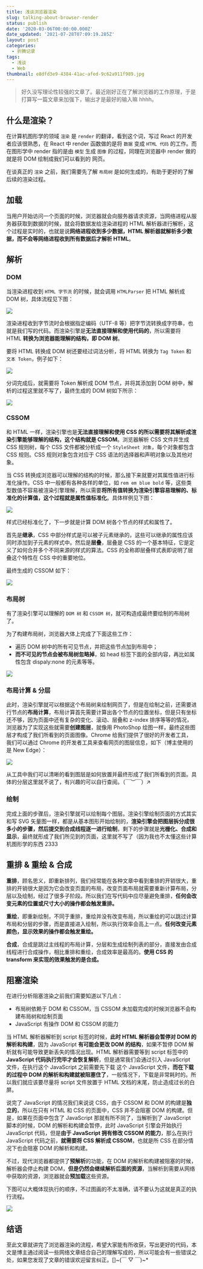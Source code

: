 ```yaml
---
title: 浅谈浏览器渲染
slug: talking-about-browser-render
status: publish
date: '2020-03-06T00:00:00.000Z'
date_updated: '2021-07-28T07:09:19.285Z'
layout: post
categories:
  - 折腾记录
tags:
  - 浅谈
  - Web
thumbnail: e8dfd3e9-4384-41ac-afed-9c62a911f989.jpg
---
```

> 好久没写理论性较强的文章了。最近刚好正在了解浏览器的工作原理，于是打算写一篇文章来加强下，输出才是最好的输入嘛 hhhh。

## 什么是渲染？

在计算机图形学的领域 `渲染` 是 `render` 的翻译，看到这个词，写过 React 的开发者应该很熟悉，在 React 中 render 函数做的是将 `数据` 变成 `HTML 代码` 的工作。而在图形学中 render 指的是由 `模型` 生成 `图像` 的过程，同理在浏览器中 render 做的就是将 DOM 绘制成我们可以看到的 网页。

在谈真正的 `渲染` 之前，我们需要先了解 `布局树` 是如何生成的，有助于更好的了解后续的渲染过程。

## 加载

当用户开始访问一个页面的时候，浏览器就会向服务器请求资源，当网络进程从服务器获取到数据的时候，就会将数据发给渲染进程的 HTML 解析器进行解析，这个过程是实时的，也就是说**网络进程收到多少数据，HTML 解析器就解析多少数据，而不会等网络进程收到所有数据后才解析 HTML**。

## 解析

### DOM

当渲染进程收到 `HTML 字节流` 的时候，就会调用 `HTMLParser` 把 HTML 解析成 DOM 树，具体流程见下图：

![](40154c12-65e7-4a71-a336-62ef63e922c2.jpg)

渲染进程收到字节流时会根据指定编码（UTF-8 等）把字节流转换成字符串，也就是我们写的代码。而渲染引擎是**无法直接理解和使用代码的**，所以需要将 HTML **转换为浏览器能理解的结构，即 DOM 树**。

要将 HTML 转换成 DOM 树还要经过词法分析，将 HTML 转换为 `Tag Token` 和 `文本 Token`，例子如下：

![](3a60bf29-fd4d-4da3-8b08-3065d64c6bdc.jpg)

分词完成后，就需要将 Token 解析成 DOM 节点，并将其添加到 DOM 树中，解析的过程这里就不写了，最终生成的 DOM 树如下所示：

![](a10db461-0e0b-46f0-be97-8a16c38e9e91.jpg)

### CSSOM

和 HTML 一样，渲染引擎也是**无法直接理解和使用 CSS 的所以需要将其解析成渲染引擎能够理解的结构，这个结构就是 CSSOM**。浏览器解析 CSS 文件并生成 CSS 规则树，每个 CSS 文件都被分析成一个 `StyleSheet 对象`，每个对象都包含 CSS 规则。CSS 规则对象包含对应于 CSS 语法的选择器和声明对象以及其他对象。

当 CSS 转换成浏览器可以理解的结构的时候，那么接下来就要对其属性值进行标准化操作。CSS 中一般都有各种各样的单位，如 `rem em blue bold` 等，这些类型数值不容易被渲染引擎理解，所以需要**将所有值转换为渲染引擎容易理解的、标准化的计算值，这个过程就是属性值标准化**。具体样例见下图：

![](e296e00d-ba4f-42aa-848a-e414e4239829.jpg)

样式已经标准化了，下一步就是计算 DOM 树各个节点的样式和属性了。

首先是**继承**，CSS 中部分样式是可以被子元素继承的，这些可以继承的属性应该同时添加到子元素的样式中。然后是**层叠**，层叠是 CSS 的一个基本特征，它是定义了如何合并多个不同来源的样式的算法。CSS 的全称即层叠样式表即说明了层叠这个特性在 CSS 中的重要地位。

最终生成的 CSSOM 如下：

![](ef7ae084-1984-422c-8899-9c623f4155c6.jpg)

### 布局树

有了渲染引擎可以理解的 `DOM 树` 和 `CSSOM 树`，就可构造成最终要绘制的布局树了。

为了构建布局树，浏览器大体上完成了下面这些工作：

- 遍历 DOM 树中的所有可见节点，并把这些节点加到布局中；
- **而不可见的节点会被布局树忽略掉**，如 head 标签下面的全部内容，再比如属性包含 dispaly:none 的元素等等。

![](949738a4-aae4-4253-b6f6-3c4dccc7d507.jpg)

### 布局计算 & 分层

此时，渲染引擎就可以根据这个布局树来绘制网页了，但是在绘制之前，还需要进行节点的**布局计算**，布局计算首先需要计算出各个节点的位置坐标，但是只有坐标还不够，因为页面中还有复杂的变化、滚动、层叠和 z-index 排序等等的情况，浏览器为了实现这些就需要**创建图层**，就像用 PhotoShop 绘图一样，最终这些图层才构成了我们所看到的页面图像。Chrome 给我们提供了很好的开发者工具，我们可以通过 Chrome 的开发者工具来查看网页的图层信息，如下（博主使用的是 New Edge）：

![](511d55d5-a2d5-46c5-b0fd-ca8b3a111c4d.jpg)

从工具中我们可以清晰的看到图层是如何放置并最终形成了我们所看到的页面。具体的分层这里就不说了，有兴趣的可以自行查阅。（￣︶￣）↗

### 绘制

完成上面的步骤后，渲染引擎就可以绘制每个图层。渲染引擎绘制页面的方式其实和写 SVG 矢量图一样，都是从基本图形开始绘制的，**渲染引擎会把图层拆分成很多小的步骤，然后提交到合成线程逐一进行绘制**，剩下的步骤就是**光栅化、合成和显示**，最终就形成了我们所见到的页面，这里就不写了（因为我也不太懂这些计算机图形学的东西 2333

## 重排 & 重绘 & 合成

**重排**，顾名思义，即重新排列，我们经常能在各种文章中看到重排的开销很大，重排的开销很大是因为它会改变页面的布局，改变页面布局就需要重新计算布局，分层以及绘制，经过了很多子阶段。所以我们在写代码中应尽量避免重排，**任何会改变元素的位置或尺寸大小的操作都会触发重排。**

**重绘**，即重新绘制，不同于重排，重绘并没有改变布局，所以重绘的可以跳过计算布局和分层的步骤，而是直接进入绘制，所以执行效率会高上一点。**任何改变元素颜色，显示效果的操作都会触发重绘。**

**合成**，合成是跳过主线程的布局计算，分层和生成绘制列表的部分，直接发由合成线程进行合成操作，相比重排和重绘，合成效率是最高的。**使用 CSS 的 transform 来实现的效果触发的是合成。**

## 阻塞渲染

在进行分析阻塞渲染之前我们需要知道以下几点：

- 布局树依赖于 DOM 和 CSSOM，当 CSSOM 未加载完成的时候浏览器不会构建布局树和绘制页面
- JavaScript 有操作 DOM 和 CSSOM 的能力

当 HTML 解析器解析到 script 标签的时候，**此时 HTML 解析器会暂停对 DOM 的解析和构建**，因为 JavaScript **有可能会更改 DOM 的结构**，如果不暂停 DOM 解析就有可能导致更新丢失的情况出现。HTML 解析器需要等到 script 标签中的 **JavaScript 代码执行完毕才会恢复解析**，但是通常我们会通过引入 JavaScript 文件，在执行这个 JavaScript 之前需要先下载 这个 JavaScript 文件，**而在下载的过程中 DOM 的解析和构建就被阻塞住了**，一般情况下，下载是非常耗时的。所以我们就应该要尽量将 script 文件放置于 HTML 文档的末尾，防止造成过长的白屏。

说完了 JavaScript 的情况我们来说说 CSS，由于 CSSOM 和 DOM 的构建是**独立的**，所以在只有 HTML 和 CSS 的页面中，CSS 并不会阻塞 DOM 的构建。但是，如果在页面中包含了 JavaScript 那就有所不同了，当解析到了 JavaScript 脚本的时候，DOM 的解析和构建会暂停，此时 JavaScript 引擎会开始执行 JavaScript 代码，但是**由于 JavaScript 拥有修改 CSSOM 的能力**，那么在执行 JavaScript 代码之前，**就需要将 CSS 解析成 CSSOM**，也就是所 CSS 在部分情况下也会阻塞 DOM 的解析和构建。

不过，现代浏览器都提供了**预解析**的功能，在 DOM 的解析和构建被阻塞的时候，解析器会停止构建 DOM，**但是仍然会继续解析后面的资源**，当解析到需要从网络中获取的资源，浏览器就会**预加载**这些资源。

下图可以大概体现执行的顺序，不过图画的不太准确，请不要认为这就是真正的执行流程。

![](bff23f1b-57d3-432a-bad3-ab2848b237e2.jpg)

## 结语

至此文章就讲完了浏览器渲染的流程，希望大家能有所收获，写出更好的代码，本文是博主通过阅读一些网络文章结合自己的理解写成的，所以可能会有一些错误之处，如果您发现了文章的错误欢迎留言纠正。\[\]~(￣ ▽ ￣)~\*
